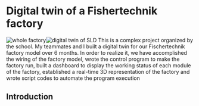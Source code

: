 # Digital twin of a Fishertechnik factory
![whole factory](https://github.com/Weizhe-JIA/2.Digital-twin-of-a-Fishertechnik-factory/blob/main/imgs/1.whole%20factory.jpg?raw=true)![digital twin of SLD](https://github.com/Weizhe-JIA/2.Digital-twin-of-a-Fishertechnik-factory/blob/main/imgs/3.digital%20twin%20of%20SLD.png?raw=true)
This is a complex project organized by the school. My teammates and I built a digital twin for our Fischertechnik factory model over 6 months. In order to realize it, we have accomplished the wiring of the factory model, wrote the control program to make the factory run, built a dashboard to display the working status of each module of the factory, established a real-time 3D representation of the factory and wrote script codes to automate the program execution
## Introduction
